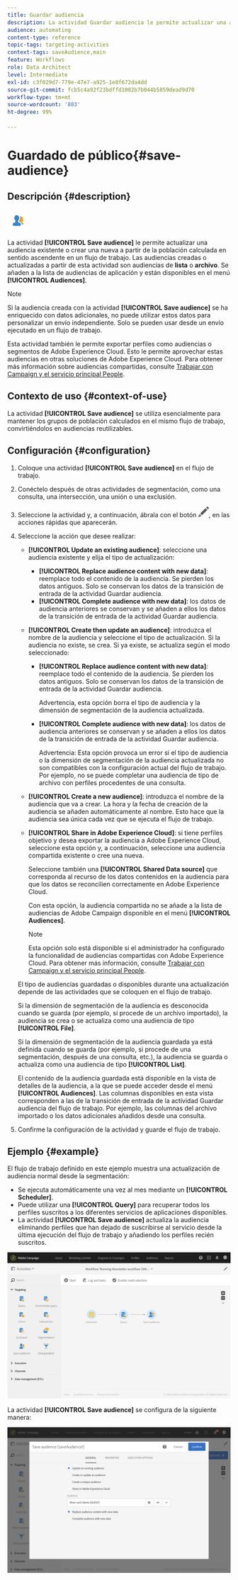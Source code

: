 ```yaml
---
title: Guardar audiencia
description: La actividad Guardar audiencia le permite actualizar una audiencia existente o crear una nueva a partir de la población calculada en sentido ascendente en un flujo de trabajo.
audience: automating
content-type: reference
topic-tags: targeting-activities
context-tags: saveAudience,main
feature: Workflows
role: Data Architect
level: Intermediate
exl-id: c3f029d7-779e-47e7-a925-1e8f672da4dd
source-git-commit: fcb5c4a92f23bdffd1082b7b044b5859dead9d70
workflow-type: tm+mt
source-wordcount: '803'
ht-degree: 99%

---
```


# Guardado de público{#save-audience}

## Descripción {#description}

![](assets/save_audience.png)

La actividad **[!UICONTROL Save audience]** le permite actualizar una audiencia existente o crear una nueva a partir de la población calculada en sentido ascendente en un flujo de trabajo. Las audiencias creadas o actualizadas a partir de esta actividad son audiencias de **lista** o **archivo**. Se añaden a la lista de audiencias de aplicación y están disponibles en el menú **[!UICONTROL Audiences]**.

>[!NOTE]
>
>Si la audiencia creada con la actividad **[!UICONTROL Save audience]** se ha enriquecido con datos adicionales, no puede utilizar estos datos para personalizar un envío independiente. Solo se pueden usar desde un envío ejecutado en un flujo de trabajo.

Esta actividad también le permite exportar perfiles como audiencias o segmentos de Adobe Experience Cloud. Esto le permite aprovechar estas audiencias en otras soluciones de Adobe Experience Cloud. Para obtener más información sobre audiencias compartidas, consulte [Trabajar con Campaign y el servicio principal People](../../integrating/using/about-campaign-audience-manager-or-people-core-service-integration.md).

## Contexto de uso {#context-of-use}

La actividad **[!UICONTROL Save audience]** se utiliza esencialmente para mantener los grupos de población calculados en el mismo flujo de trabajo, convirtiéndolos en audiencias reutilizables.

## Configuración {#configuration}

1. Coloque una actividad **[!UICONTROL Save audience]** en el flujo de trabajo.
1. Conéctelo después de otras actividades de segmentación, como una consulta, una intersección, una unión o una exclusión.
1. Seleccione la actividad y, a continuación, ábrala con el botón ![](assets/edit_darkgrey-24px.png), en las acciones rápidas que aparecerán.
1. Seleccione la acción que desee realizar:

   * **[!UICONTROL Update an existing audience]**: seleccione una audiencia existente y elija el tipo de actualización:

      * **[!UICONTROL Replace audience content with new data]**: reemplace todo el contenido de la audiencia. Se pierden los datos antiguos. Solo se conservan los datos de la transición de entrada de la actividad Guardar audiencia.
      * **[!UICONTROL Complete audience with new data]**: los datos de audiencia anteriores se conservan y se añaden a ellos los datos de la transición de entrada de la actividad Guardar audiencia.

   * **[!UICONTROL Create then update an audience]**: introduzca el nombre de la audiencia y seleccione el tipo de actualización. Si la audiencia no existe, se crea. Si ya existe, se actualiza según el modo seleccionado:

      * **[!UICONTROL Replace audience content with new data]**: reemplace todo el contenido de la audiencia. Se pierden los datos antiguos. Solo se conservan los datos de la transición de entrada de la actividad Guardar audiencia.

        Advertencia, esta opción borra el tipo de audiencia y la dimensión de segmentación de la audiencia actualizada.

      * **[!UICONTROL Complete audience with new data]**: los datos de audiencia anteriores se conservan y se añaden a ellos los datos de la transición de entrada de la actividad Guardar audiencia.

        Advertencia: Esta opción provoca un error si el tipo de audiencia o la dimensión de segmentación de la audiencia actualizada no son compatibles con la configuración actual del flujo de trabajo. Por ejemplo, no se puede completar una audiencia de tipo de archivo con perfiles procedentes de una consulta.

   * **[!UICONTROL Create a new audience]**: introduzca el nombre de la audiencia que va a crear. La hora y la fecha de creación de la audiencia se añaden automáticamente al nombre. Esto hace que la audiencia sea única cada vez que se ejecuta el flujo de trabajo.
   * **[!UICONTROL Share in Adobe Experience Cloud]**: si tiene perfiles objetivo y desea exportar la audiencia a Adobe Experience Cloud, seleccione esta opción y, a continuación, seleccione una audiencia compartida existente o cree una nueva.

     Seleccione también una **[!UICONTROL Shared Data source]** que corresponda al recurso de los datos contenidos en la audiencia para que los datos se reconcilien correctamente en Adobe Experience Cloud.

     Con esta opción, la audiencia compartida no se añade a la lista de audiencias de Adobe Campaign disponible en el menú **[!UICONTROL Audiences]**.

     >[!NOTE]
     >
     >Esta opción solo está disponible si el administrador ha configurado la funcionalidad de audiencias compartidas con Adobe Experience Cloud. Para obtener más información, consulte [Trabajar con Campaign y el servicio principal People](../../integrating/using/about-campaign-audience-manager-or-people-core-service-integration.md).

   El tipo de audiencias guardadas o disponibles durante una actualización depende de las actividades que se coloquen en el flujo de trabajo.

   Si la dimensión de segmentación de la audiencia es desconocida cuando se guarda (por ejemplo, si procede de un archivo importado), la audiencia se crea o se actualiza como una audiencia de tipo **[!UICONTROL File]**.

   Si la dimensión de segmentación de la audiencia guardada ya está definida cuando se guarda (por ejemplo, si procede de una segmentación, después de una consulta, etc.), la audiencia se guarda o actualiza como una audiencia de tipo **[!UICONTROL List]**.

   El contenido de la audiencia guardada está disponible en la vista de detalles de la audiencia, a la que se puede acceder desde el menú **[!UICONTROL Audiences]**. Las columnas disponibles en esta vista corresponden a las de la transición de entrada de la actividad Guardar audiencia del flujo de trabajo. Por ejemplo, las columnas del archivo importado o los datos adicionales añadidos desde una consulta.

1. Confirme la configuración de la actividad y guarde el flujo de trabajo.

## Ejemplo {#example}

El flujo de trabajo definido en este ejemplo muestra una actualización de audiencia normal desde la segmentación:

* Se ejecuta automáticamente una vez al mes mediante un **[!UICONTROL Scheduler]**.
* Puede utilizar una **[!UICONTROL Query]** para recuperar todos los perfiles suscritos a los diferentes servicios de aplicaciones disponibles.
* La actividad **[!UICONTROL Save audience]** actualiza la audiencia eliminando perfiles que han dejado de suscribirse al servicio desde la última ejecución del flujo de trabajo y añadiendo los perfiles recién suscritos.

![](assets/save_audience_example_1.png)

La actividad **[!UICONTROL Save audience]** se configura de la siguiente manera:

![](assets/save_audience_example_2.png)
